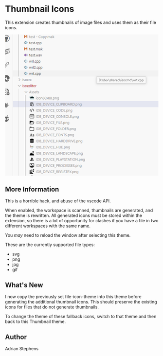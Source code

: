 # Thumbnail Icons

This extension creates thumbnails of image files and uses them as their file icons.

![alt text](assets/Screenshot2.png)

## More Information
This is a horrible hack, and abuse of the vscode API.

When enabled, the workspace is scanned, thumbnails are generated, and the theme is rewritten. All generated icons must be stored within the extension, so there is a lot of opportunity for clashes if you have a file in two different workspaces with the same name.

You *may* need to reload the window after selecting this theme.

These are the currently supported file types:
- svg
- png
- jpg
- gif

## What's New
I now copy the previously set file-icon-theme into this theme before generating the additional thumbnail icons. This should preserve the existing icons for files that do not generate thumbnails.

To change the theme of these fallback icons, switch to that theme and then back to this Thumbnail theme.

## Author
Adrian Stephens

